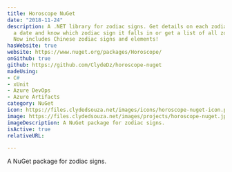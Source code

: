 ```yaml
---
title: Horoscope NuGet
date: "2018-11-24"
description: A .NET library for zodiac signs. Get details on each zodiac sign, pass
  a date and know which zodiac sign it falls in or get a list of all zodiac signs.
  Now includes Chinese zodiac signs and elements!
hasWebsite: true
website: https://www.nuget.org/packages/Horoscope/
onGithub: true
github: https://github.com/ClydeDz/horoscope-nuget
madeUsing:
- C#
- xUnit
- Azure DevOps
- Azure Artifacts
category: NuGet
icon: https://files.clydedsouza.net/images/icons/horoscope-nuget-icon.png
image: https://files.clydedsouza.net/images/projects/horoscope-nuget.jpg
imageDescription: A NuGet package for zodiac signs.
isActive: true
relativeURL: 

---
```


A NuGet package for zodiac signs.


